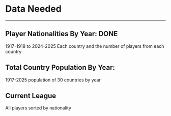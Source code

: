 # Data Needed

---

## Player Nationalities By Year: DONE

1917-1918 to 2024-2025
Each country and the number of players from each country

## Total Country Population By Year:

1917-2025
population of 30 countries by year

## Current League

All players sorted by nationality
